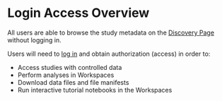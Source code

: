 # **Login Access Overview**

All users are able to browse the study metadata on the [Discovery Page](https://brh.data-commons.org/) without logging in.  

Users will need to [log in](https://brh.data-commons.org/login) and obtain authorization (access) in order to:

- Access studies with controlled data
- Perform analyses in Workspaces
- Download data files and file manifests
- Run interactive tutorial notebooks in the Workspaces

